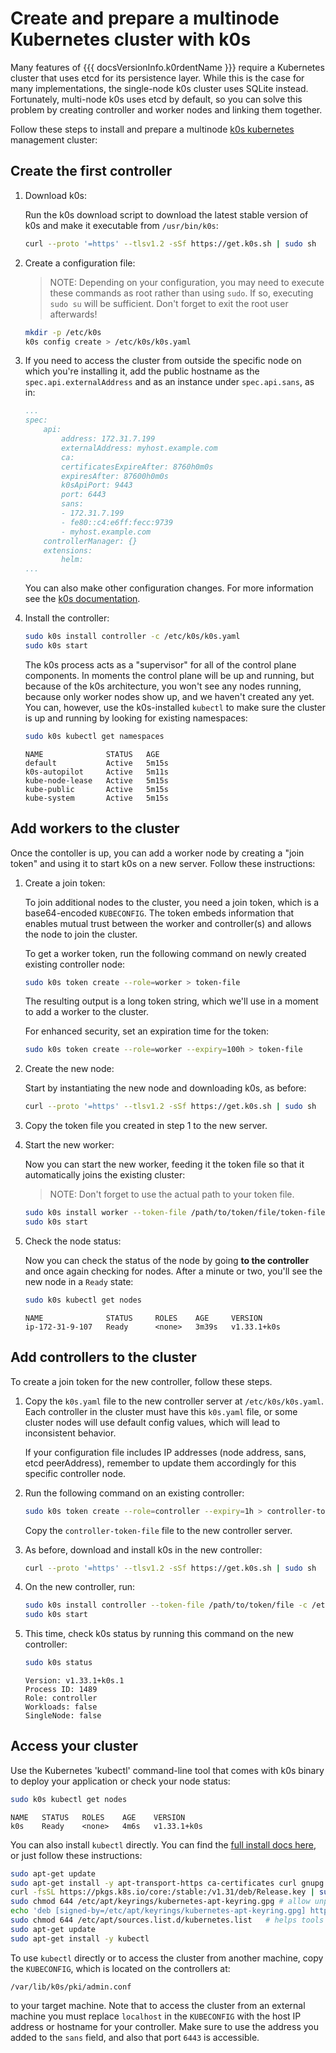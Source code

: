 # Create and prepare a multinode Kubernetes cluster with k0s

Many features of {{{ docsVersionInfo.k0rdentName }}} require a Kubernetes cluster that uses etcd for its persistence layer. While this is the case for many implementations, the single-node k0s cluster uses SQLite instead. Fortunately, multi-node k0s uses etcd by default, so you can solve this problem by creating controller and worker nodes and linking them together. 

Follow these steps to install and prepare a multinode [k0s kubernetes](https://k0sproject.io) management cluster:

## Create the first controller

1. Download k0s:

    Run the k0s download script to download the latest stable version of k0s and make it executable from `/usr/bin/k0s`:

    ```bash
    curl --proto '=https' --tlsv1.2 -sSf https://get.k0s.sh | sudo sh
    ```

2. Create a configuration file:

    > NOTE:
    > Depending on your configuration, you may need to execute these commands as root rather than using `sudo`. If so, executing `sudo su` will be sufficient. Don't forget to exit the root user afterwards!

    ```bash
    mkdir -p /etc/k0s
    k0s config create > /etc/k0s/k0s.yaml
    ```

3. If you need to access the cluster from outside the specific node on which you're installing it, add the public hostname as the `spec.api.externalAddress` and as an instance under `spec.api.sans`, as in:

    ```yaml
    ...
    spec:
        api:
            address: 172.31.7.199
            externalAddress: myhost.example.com
            ca:
            certificatesExpireAfter: 8760h0m0s
            expiresAfter: 87600h0m0s
            k0sApiPort: 9443
            port: 6443
            sans:
            - 172.31.7.199
            - fe80::c4:e6ff:fecc:9739
            - myhost.example.com
        controllerManager: {}
        extensions:
            helm:
    ...
    ```

    You can also make other configuration changes. For more information see the [k0s documentation](https://docs.k0sproject.io/stable/configuration/).

4. Install the controller:

    ```bash
    sudo k0s install controller -c /etc/k0s/k0s.yaml
    sudo k0s start
    ```

    The k0s process acts as a "supervisor" for all of the control plane components. In moments the control plane will be up and running, but because of the k0s architecture, you won't see any nodes running, because only worker nodes show up, and we haven't created any yet. You can, however, use the k0s-installed `kubectl` to make sure the cluster is up and running by looking for existing namespaces:

    ```bash
    sudo k0s kubectl get namespaces
    ```
    ```console { .no-copy }
    NAME              STATUS   AGE
    default           Active   5m15s
    k0s-autopilot     Active   5m11s
    kube-node-lease   Active   5m15s
    kube-public       Active   5m15s
    kube-system       Active   5m15s
    ```

## Add workers to the cluster

Once the contoller is up, you can add a worker node by creating a "join token" and using it to start k0s on a new server. Follow these instructions:

1. Create a join token:

    To join additional nodes to the cluster, you need a join token, which is a base64-encoded `KUBECONFIG`. The token embeds information that enables mutual trust between the worker and controller(s) and allows the node to join the cluster.

    To get a worker token, run the following command on newly created existing controller node:

    ```bash
    sudo k0s token create --role=worker > token-file
    ```

    The resulting output is a long token string, which we'll use in a moment to add a worker to the cluster.

    For enhanced security, set an expiration time for the token:

    ```bash
    sudo k0s token create --role=worker --expiry=100h > token-file
    ```

2. Create the new node:

    Start by instantiating the new node and downloading k0s, as before:

    ```bash
    curl --proto '=https' --tlsv1.2 -sSf https://get.k0s.sh | sudo sh
    ```

3. Copy the token file you created in step 1 to the new server.

4. Start the new worker: 

    Now you can start the new worker, feeding it the token file so that it automatically joins the existing cluster:

    > NOTE:
    > Don't forget to use the actual path to your token file.

    ```bash
    sudo k0s install worker --token-file /path/to/token/file/token-file
    sudo k0s start
    ```

5. Check the node status:

    Now you can check the status of the node by going **to the controller** and once again checking for nodes. After a minute or two, you'll see the new node in a `Ready` state:

    ```bash
    sudo k0s kubectl get nodes
    ```
    ```console { .no-copy }
    NAME              STATUS     ROLES    AGE     VERSION
    ip-172-31-9-107   Ready      <none>   3m39s   v1.33.1+k0s
    ```

## Add controllers to the cluster

To create a join token for the new controller, follow these steps.


1. Copy the `k0s.yaml` file to the new controller server at `/etc/k0s/k0s.yaml`. Each controller in the cluster must have this `k0s.yaml` file, or some cluster nodes will use default config values, which will lead to inconsistent behavior. 

    If your configuration file includes IP addresses (node address, sans, etcd peerAddress), remember to update them accordingly for this specific controller node.

2. Run the following command on an existing controller:

    ```bash
    sudo k0s token create --role=controller --expiry=1h > controller-token-file
    ```

    Copy the `controller-token-file` file to the new controller server.

4. As before, download and install k0s in the new controller:

    ```bash
    curl --proto '=https' --tlsv1.2 -sSf https://get.k0s.sh | sudo sh
    ```

3. On the new controller, run:

    ```bash
    sudo k0s install controller --token-file /path/to/token/file -c /etc/k0s/k0s.yaml
    sudo k0s start
    ```

4. This time, check k0s status by running this command on the new controller:

    ```bash
    sudo k0s status
    ```
    ```console { .no-copy }
    Version: v1.33.1+k0s.1
    Process ID: 1489
    Role: controller
    Workloads: false
    SingleNode: false
    ```

## Access your cluster

Use the Kubernetes 'kubectl' command-line tool that comes with k0s binary to deploy your application or check your node status:

```bash
sudo k0s kubectl get nodes
```
```console { .no-copy }
NAME   STATUS   ROLES    AGE    VERSION
k0s    Ready    <none>   4m6s   v1.33.1+k0s
```

You can also install `kubectl` directly. You can find the [full install docs here](https://kubernetes.io/docs/tasks/tools/install-kubectl-linux/), or just follow these instructions:

```bash
sudo apt-get update
sudo apt-get install -y apt-transport-https ca-certificates curl gnupg
curl -fsSL https://pkgs.k8s.io/core:/stable:/v1.31/deb/Release.key | sudo gpg --dearmor -o /etc/apt/keyrings/kubernetes-apt-keyring.gpg
sudo chmod 644 /etc/apt/keyrings/kubernetes-apt-keyring.gpg # allow unprivileged APT programs to read this keyring
echo 'deb [signed-by=/etc/apt/keyrings/kubernetes-apt-keyring.gpg] https://pkgs.k8s.io/core:/stable:/v1.31/deb/ /' | sudo tee /etc/apt/sources.list.d/kubernetes.list
sudo chmod 644 /etc/apt/sources.list.d/kubernetes.list   # helps tools such as command-not-found to work correctly
sudo apt-get update
sudo apt-get install -y kubectl
```

To use `kubectl` directly or to access the cluster from another machine, copy the `KUBECONFIG`, which is located on the controllers at:

```console { .no-copy }
/var/lib/k0s/pki/admin.conf
```

to your target machine.  Note that to access the cluster from an external machine you must replace `localhost` in the `KUBECONFIG` with the host IP address or hostname for your controller. Make sure to use the address you added to the `sans` field, and also that port `6443` is accessible.